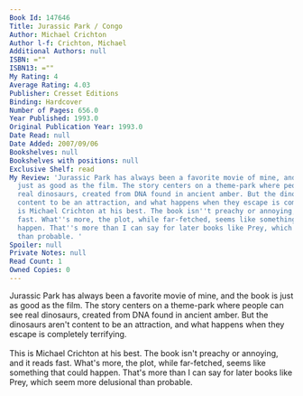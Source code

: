 ```yaml
---
Book Id: 147646
Title: Jurassic Park / Congo
Author: Michael Crichton
Author l-f: Crichton, Michael
Additional Authors: null
ISBN: =""
ISBN13: =""
My Rating: 4
Average Rating: 4.03
Publisher: Cresset Editions
Binding: Hardcover
Number of Pages: 656.0
Year Published: 1993.0
Original Publication Year: 1993.0
Date Read: null
Date Added: 2007/09/06
Bookshelves: null
Bookshelves with positions: null
Exclusive Shelf: read
My Review: 'Jurassic Park has always been a favorite movie of mine, and the book is
  just as good as the film. The story centers on a theme-park where people can see
  real dinosaurs, created from DNA found in ancient amber. But the dinosaurs aren''t
  content to be an attraction, and what happens when they escape is completely terrifying.<br/><br/>This
  is Michael Crichton at his best. The book isn''t preachy or annoying, and it reads
  fast. What''s more, the plot, while far-fetched, seems like something that could
  happen. That''s more than I can say for later books like Prey, which seem more delusional
  than probable. '
Spoiler: null
Private Notes: null
Read Count: 1
Owned Copies: 0
---
```


Jurassic Park has always been a favorite movie of mine, and the book is just as good as the film. The story centers on a theme-park where people can see real dinosaurs, created from DNA found in ancient amber. But the dinosaurs aren't content to be an attraction, and what happens when they escape is completely terrifying.<br/><br/>This is Michael Crichton at his best. The book isn't preachy or annoying, and it reads fast. What's more, the plot, while far-fetched, seems like something that could happen. That's more than I can say for later books like Prey, which seem more delusional than probable. 